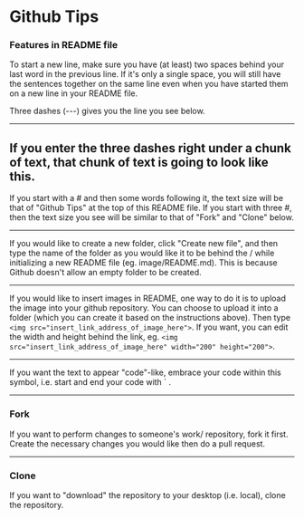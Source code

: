 # Github Tips


### Features in README file  

To start a new line, make sure you have (at least) two spaces behind your last word in the previous line. If it's only a single space, you will still have the sentences together on the same line even when you have started them on a new line in your README file.   

Three dashes (---) gives you the line you see below. 

--- 

If you enter the three dashes right under a chunk of text, that chunk of text is going to look like this. 
---


If you start with a # and then some words following it, the text size will be that of "Github Tips" at the top of this README file. If you start with three #, then the text size you see will be similar to that of "Fork" and "Clone" below.  

---

If you would like to create a new folder, click "Create new file", and then type the name of the folder as you would like it to be behind the / while initializing a new README file (eg. image/README.md). This is because Github doesn't allow an empty folder to be created.   

---

If you would like to insert images in README, one way to do it is to upload the image into your github repository. You can choose to upload it into a folder (which you can create it based on the instructions above). Then type `<img src="insert_link_address_of_image_here">`. If you want, you can edit the width and height behind the link, eg. `<img src="insert_link_address_of_image_here" width="200" height="200">`.   

---

If you want the text to appear "code"-like, embrace your code within this symbol, i.e. start and end your code with  ` .   

---
### Fork
If you want to perform changes to someone's work/ repository, fork it first. Create the necessary changes you would like then do a pull request.  

---

### Clone  
If you want to "download" the repository to your desktop (i.e. local), clone the repository.  

###
